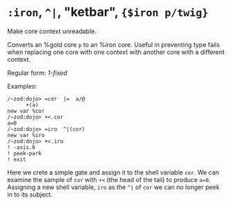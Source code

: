 # `:iron`, `^|`, "ketbar", `{$iron p/twig}`

Make core context unreadable.

Converts an %gold core `p` to an %iron core. Useful in preventing type
fails when replacing one core with one context with another core with a
different context.

Regular form: *1-fixed*

Examples:

    /~zod:dojo> =cor  |=  a/@
          +(a)
    new var %cor
    /~zod:dojo> +<.cor
    a=0
    /~zod:dojo> =iro  ^|(cor)
    new var %iro
    /~zod:dojo> +<.iro
    ! -axis.6
    ! peek-park
    ! exit

Here we crete a simple gate and assign it to the shell variable `cor`.
We can examine the sample of `cor` with `+<` (the head of the tail) to produce `a=0`. Assigning a new shell variable, `iro` as the `^|` of `cor` we can no longer peek in to its subject.
